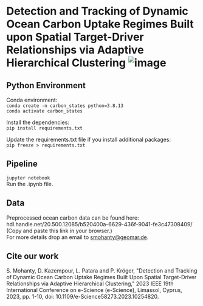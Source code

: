 # Detection and Tracking of Dynamic Ocean Carbon Uptake Regimes Built upon Spatial Target-Driver Relationships via Adaptive Hierarchical Clustering ![image](https://github.com/swemoh/Detecting-and-tracking-Ocean-Carbon-Regimes/assets/33155955/3cb30ac7-7769-4405-87c6-b1897c2ffa38)


## Python Environment
Conda environment: \
`conda create -n carbon_states python=3.8.13` \
`conda activate carbon_states`

Install the dependencies: \
`pip install requirements.txt`

Update the requirements.txt file if you install additional packages: \
`pip freeze > requirements.txt`

## Pipeline
`jupyter notebook` \
Run the .ipynb file.

## Data
Preprocessed ocean carbon data can be found here: hdl.handle.net/20.500.12085/b520400a-6629-436f-9041-fe3c47308409/ (Copy and paste this link in your browser.)  
For more details drop an email to smohanty@geomar.de. 

## Cite our work
S. Mohanty, D. Kazempour, L. Patara and P. Kröger, "Detection and Tracking of Dynamic Ocean Carbon Uptake Regimes Built Upon Spatial Target-Driver Relationships via Adaptive Hierarchical Clustering," 2023 IEEE 19th International Conference on e-Science (e-Science), Limassol, Cyprus, 2023, pp. 1-10, doi: 10.1109/e-Science58273.2023.10254820.
